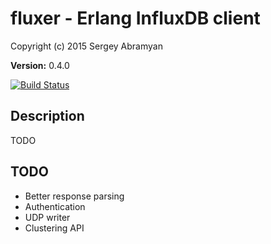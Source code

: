 # fluxer - Erlang InfluxDB client #

Copyright (c) 2015 Sergey Abramyan

__Version:__ 0.4.0

[![Build Status](https://travis-ci.org/saa/fluxer.svg?branch=master)](http://travis-ci.org/saa/fluxer)

## Description

TODO

## TODO

* Better response parsing
* Authentication
* UDP writer
* Clustering API
